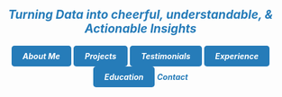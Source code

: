 ## ***<center><span style="color:#267CB9">Turning Data into cheerful, understandable, & Actionable Insights</span></center>***


 ***<center><a href="https://hend-a-ghafour.github.io" style="display:inline-block; padding:10px 20px; color:white; background-color:#267CB9; text-align:center; text-decoration:none; border-radius:5px;"> About Me</a>***  ***<a href="https://hend-a-ghafour.github.io/Projects" style="display:inline-block; padding:10px 20px; color:white; background-color:#267CB9; text-align:center; text-decoration:none; border-radius:5px;"> Projects </a>*** ***<a href="https://hend-a-ghafour.github.io/Testimonials" style="display:inline-block; padding:10px 20px; color:white; background-color:#267CB9; text-align:center; text-decoration:none; border-radius:5px;"> Testimonials </a>***  ***<a href="https://hend-a-ghafour.github.io/Experience" style="display:inline-block; padding:10px 20px; color:white; background-color:#267CB9; text-align:center; text-decoration:none; border-radius:5px;"> Experience </a>*** ***<a href="https://hend-a-ghafour.github.io/Certifications" style="display:inline-block; padding:10px 20px; color:white; background-color:#267CB9; text-align:center; text-decoration:none; border-radius:5px;"> Education </a>*** ***<span style="color:#267CB9"> Contact </span></center>***

